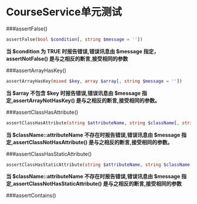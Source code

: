 CourseService单元测试
========

###assertFalse()

```php
assertFalse(bool $condition[, string $message = ''])
```

**当 $condition 为 TRUE 时报告错误,错误讯息由 $message 指定，assertNotFalse() 是与之相反的断言,接受相同的参数**


###assertArrayHasKey()

```php
assertArrayHasKey(mixed $key, array $array[, string $message = ''])
```

**当 $array 不包含 $key 时报告错误,错误讯息由 $message 指定,assertArrayNotHasKey() 是与之相反的断言,接受相同的参数。**


###assertClassHasAttribute()

```php
assertClassHasAttribute(string $attributeName, string $className[, string $message = ''])
```

**当 $className::attributeName 不存在时报告错误,错误讯息由 $message 指定,assertClassNotHasAttribute() 是与之相反的断言,接受相同的参数。**


###assertClassHasStaticAttribute()

```php 
assertClassHasStaticAttribute(string $attributeName, string $className[, string $message = ''])
```

**当 $className::attributeName 不存在时报告错误,错误讯息由 $message 指定,assertClassNotHasStaticAttribute() 是与之相反的断言,接受相同的参数**

###assertContains()

```php

```
